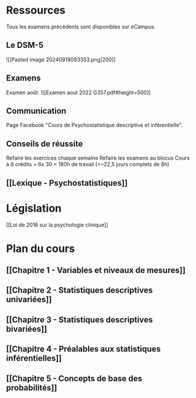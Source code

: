 # Ressources
Tous les examens précédents sont disponibles sur eCampus.

## Le DSM-5

![[Pasted image 20240919093353.png|200]]
## Examens
Examen août:
![[Examen aout 2022 G357.pdf#height=500]]

## Communication
Page Facebook "Cours de Psychostatistique descriptive et inférentielle".

## Conseils de réussite
Refaire les exercices chaque semaine
Refaire les examens au blocus
Cours à 6 crédits = 6x 30 = 180h de travail (=~22,5 jours complets de 8h)

## [[Lexique - Psychostatistiques]]

# Législation
[[Loi de 2016 sur la psychologie clinique]]


# Plan du cours
## [[Chapitre 1 - Variables et niveaux de mesures]]
## [[Chapitre 2 - Statistiques descriptives univariées]]
## [[Chapitre 3 - Statistiques descriptives bivariées]]

## [[Chapitre 4 - Préalables aux statistiques inférentielles]] 

## [[Chapitre 5 - Concepts de base des probabilités]]
